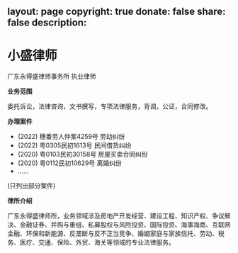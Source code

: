 layout: page
copyright: true
donate: false
share: false
description: 
---

# 小盛律师

广东永得盛律师事务所 执业律师

**业务范围**

委托诉讼，法律咨询，文书撰写，专项法律服务，背调，公证，合同修改。

**办理案件**

- (2022) 穗番劳人仲案4259号 劳动纠纷
- (2022) 粤0305民初1613号 民间借货纠纷
- (2020) 粤0103民初30158号 房屋买卖合同纠纷
- (2020) 粵0112民初10629号 离婚纠纷
- ......

(只列出部分案件)

**律所介绍**

广东永得盛律师所，业务领域涉及房地产开发经营、建设工程、知识产权、争议解决、金融证券、并购与重组、私募股权与风险投资、国际投资、海事海商、互联网金融、环保和新能源、反垄断与反不正当竞争、婚姻家庭与家族信托、劳动、税务、医疗、交通、保险、外贸、海关等领域的专业法律服务。